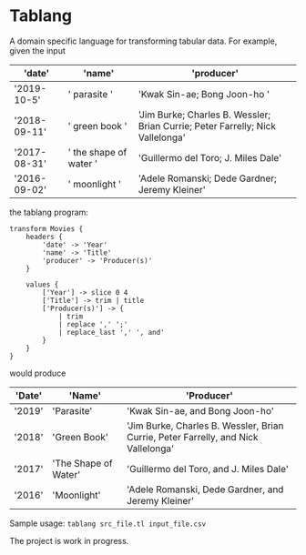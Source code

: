# Tablang

A domain specific language for transforming tabular data. For example, given the input

| 'date'       | 'name'                 | 'producer'                                                                     |
| ------------ | ---------------------- | ------------------------------------------------------------------------------ |
| '2019-10-5'  | ' parasite '           | 'Kwak Sin-ae; Bong Joon-ho  '                                                  |
| '2018-09-11' | ' green book '         | 'Jim Burke; Charles B. Wessler; Brian Currie; Peter Farrelly; Nick Vallelonga' |
| '2017-08-31' | ' the shape of water ' | 'Guillermo del Toro; J. Miles Dale'                                            |
| '2016-09-02' | ' moonlight '          | 'Adele Romanski; Dede Gardner; Jeremy Kleiner'                                 |

the tablang program:

```
transform Movies {
    headers {
        'date' -> 'Year'
        'name' -> 'Title'
        'producer' -> 'Producer(s)'
    }

    values {
        ['Year'] -> slice 0 4
        ['Title'] -> trim | title
        ['Producer(s)'] -> {
            | trim
            | replace ',' ';'
            | replace_last ',' ', and'
        }
    }
}
```

would produce

| 'Date' | 'Name'               | 'Producer'                                                                         |
| ------ | -------------------- | ---------------------------------------------------------------------------------- |
| '2019' | 'Parasite'           | 'Kwak Sin-ae, and Bong Joon-ho'                                                    |
| '2018' | 'Green Book'         | 'Jim Burke, Charles B. Wessler, Brian Currie, Peter Farrelly, and Nick Vallelonga' |
| '2017' | 'The Shape of Water' | 'Guillermo del Toro, and J. Miles Dale'                                            |
| '2016' | 'Moonlight'          | 'Adele Romanski, Dede Gardner, and Jeremy Kleiner'                                 |

Sample usage: `tablang src_file.tl input_file.csv`

The project is work in progress.
